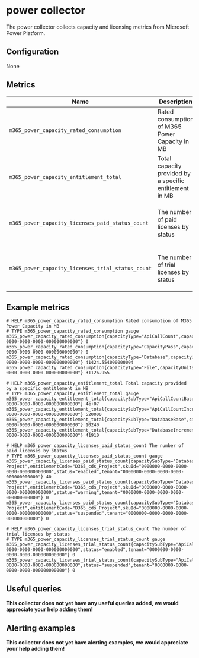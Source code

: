 # power collector

The power collector collects capacity and licensing metrics from Microsoft Power Platform.

## Configuration

None

## Metrics

| Name | Description | Type | Labels |
|------|-------------|------|--------|
| `m365_power_capacity_rated_consumption` | Rated consumption of M365 Power Capacity in MB | Gauge | `tenant`, `capacityType`, `capacityUnits` |
| `m365_power_capacity_entitlement_total` | Total capacity provided by a specific entitlement in MB | Gauge | `tenant`, `capacityType`, `capacitySubType` |
| `m365_power_capacity_licenses_paid_status_count` | The number of paid licenses by status | Gauge | `tenant`, `entitlementCode`, `displayName`, `skuId`, `status`, `capacityType`, `capacitySubType` |
| `m365_power_capacity_licenses_trial_status_count` | The number of trial licenses by status | Gauge | `tenant`, `entitlementCode`, `displayName`, `skuId`, `status`, `capacityType`, `capacitySubType` |

## Example metrics

```prometheus
# HELP m365_power_capacity_rated_consumption Rated consumption of M365 Power Capacity in MB
# TYPE m365_power_capacity_rated_consumption gauge
m365_power_capacity_rated_consumption{capacityType="ApiCallCount",capacityUnits="None",tenant="0000000-0000-0000-0000-000000000000"} 0
m365_power_capacity_rated_consumption{capacityType="CapacityPass",capacityUnits="Unit",tenant="0000000-0000-0000-0000-000000000000"} 0
m365_power_capacity_rated_consumption{capacityType="Database",capacityUnits="MB",tenant="0000000-0000-0000-0000-000000000000"} 41424.554000000004
m365_power_capacity_rated_consumption{capacityType="File",capacityUnits="MB",tenant="0000000-0000-0000-0000-000000000000"} 31126.955

# HELP m365_power_capacity_entitlement_total Total capacity provided by a specific entitlement in MB
# TYPE m365_power_capacity_entitlement_total gauge
m365_power_capacity_entitlement_total{capacitySubType="ApiCallCountBase",capacityType="ApiCallCount",tenant="0000000-0000-0000-0000-000000000000"} 4e+07
m365_power_capacity_entitlement_total{capacitySubType="ApiCallCountIncremental",capacityType="ApiCallCount",tenant="0000000-0000-0000-0000-000000000000"} 520000
m365_power_capacity_entitlement_total{capacitySubType="DatabaseBase",capacityType="Database",tenant="0000000-0000-0000-0000-000000000000"} 10240
m365_power_capacity_entitlement_total{capacitySubType="DatabaseIncremental",capacityType="Database",tenant="0000000-0000-0000-0000-000000000000"} 41910

# HELP m365_power_capacity_licenses_paid_status_count The number of paid licenses by status
# TYPE m365_power_capacity_licenses_paid_status_count gauge
m365_power_capacity_licenses_paid_status_count{capacitySubType="DatabaseBase",capacityType="Database",displayName="MS Project",entitlementCode="D365_cds_Project",skuId="0000000-0000-0000-0000-000000000000",status="enabled",tenant="0000000-0000-0000-0000-000000000000"} 40
m365_power_capacity_licenses_paid_status_count{capacitySubType="DatabaseBase",capacityType="Database",displayName="MS Project",entitlementCode="D365_cds_Project",skuId="0000000-0000-0000-0000-000000000000",status="warning",tenant="0000000-0000-0000-0000-000000000000"} 0
m365_power_capacity_licenses_paid_status_count{capacitySubType="DatabaseBase",capacityType="Database",displayName="MS Project",entitlementCode="D365_cds_Project",skuId="0000000-0000-0000-0000-000000000000",status="suspended",tenant="0000000-0000-0000-0000-000000000000"} 0

# HELP m365_power_capacity_licenses_trial_status_count The number of trial licenses by status
# TYPE m365_power_capacity_licenses_trial_status_count gauge
m365_power_capacity_licenses_trial_status_count{capacitySubType="ApiCallCountBase",capacityType="ApiCallCount",displayName="",entitlementCode="D365_cds_Dev_Viral",skuId="0000000-0000-0000-0000-000000000000",status="enabled",tenant="0000000-0000-0000-0000-000000000000"} 0
m365_power_capacity_licenses_trial_status_count{capacitySubType="ApiCallCountBase",capacityType="ApiCallCount",displayName="",entitlementCode="D365_cds_Dev_Viral",skuId="0000000-0000-0000-0000-000000000000",status="suspended",tenant="0000000-0000-0000-0000-000000000000"} 0
```

## Useful queries
__This collector does not yet have any useful queries added, we would appreciate your help adding them!__

## Alerting examples
__This collector does not yet have alerting examples, we would appreciate your help adding them!__
